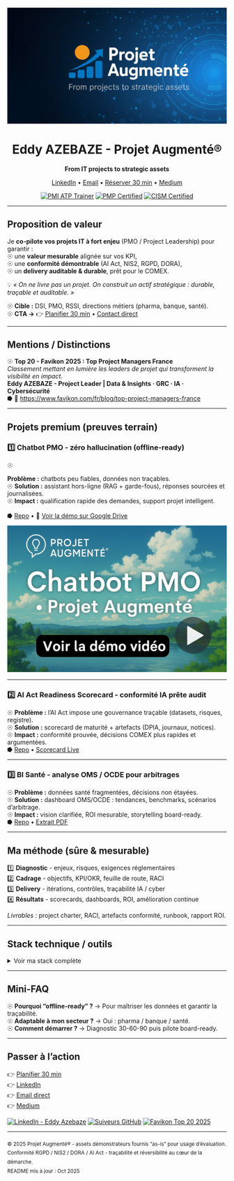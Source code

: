 <!--
README • Landing Page (premium+) - Eddy AZEBAZE
Objectif : crédibilité + conversion (GitHub → Calendly/LinkedIn)
-->

<!-- BANNIÈRE -->
<p align="center">
  <img src="assets/banner-projet-augmente.png" alt="Projet Augmenté - From IT projects to strategic assets" width="880">
</p>

<h1 align="center">Eddy AZEBAZE - Projet Augmenté®</h1>
<p align="center"><strong>From IT projects to strategic assets</strong></p>
<p align="center">
  <a href="https://www.linkedin.com/in/eddy-azebaze-pmp-cism">LinkedIn</a> •
  <a href="mailto:eddy.azebaze@proton.me">Email</a> •
  <a href="https://calendly.com/eddy-azebaze-proton/30min">Réserver 30&nbsp;min</a> •
  <a href="https://medium.com/@eddyazebaze">Medium</a>
</p>

<p align="center">
  <a href="https://www.credly.com/badges/3797a0f9-e5de-4ad9-acf0-d463596983ca"><img alt="PMI ATP Trainer" src="https://img.shields.io/badge/PMI-ATP%20Trainer-brightgreen?logo=pmiprojectmanagement"></a>
  <a href="https://www.credly.com/badges/80aef1a1-8173-45a6-b508-0892da3a8ef9"><img alt="PMP Certified" src="https://img.shields.io/badge/PMP%C2%AE-Certified-0A66C2?logo=pmiprojectmanagement"></a>
  <a href="https://www.credly.com/badges/17512e3f-8b80-4de2-b3c8-896133b289f2/public_url"><img alt="CISM Certified" src="https://img.shields.io/badge/CISM%C2%AE-Certified-2E8B57"></a>
</p>

---

## Proposition de valeur

Je **co-pilote vos projets IT à fort enjeu** (PMO / Project Leadership) pour garantir :  
☉ une **valeur mesurable** alignée sur vos KPI,  
☉ une **conformité démontrable** (AI Act, NIS2, RGPD, DORA),  
☉ un **delivery auditable & durable**, prêt pour le COMEX.  

💡 *« On ne livre pas un projet. On construit un actif stratégique : durable, traçable et auditable. »*

☉ **Cible :** DSI, PMO, RSSI, directions métiers (pharma, banque, santé).  
☉ **CTA →** 👉 [Planifier 30 min](https://calendly.com/eddy-azebaze-proton/30min) • [Contact direct](mailto:eddy.azebaze@proton.me)

---

## Mentions / Distinctions
<!-- Favikon 2025 : réviser/retirer en janv. 2026 -->
☉ **Top 20 - Favikon 2025 : Top Project Managers France**  
  _Classement mettant en lumière les leaders de projet qui transforment la visibilité en impact._  
  **Eddy AZEBAZE - Project Leader | Data & Insights · GRC · IA · Cybersécurité**  
  ⭓ 🔗 https://www.favikon.com/fr/blog/top-project-managers-france

---

## Projets premium (preuves terrain)

<h3>1️⃣ Chatbot PMO - zéro hallucination (offline-ready)</h3>
☉ <p><strong>Problème :</strong> chatbots peu fiables, données non traçables.<br>
☉ <strong>Solution :</strong> assistant hors-ligne (RAG + garde-fous), réponses sourcées et journalisées.<br>
☉ <strong>Impact :</strong> qualification rapide des demandes, support projet intelligent.<br><br>
⭓ <a href="https://github.com/Eddyazebaze/pmo-chatbot/tree/main" target="_blank" rel="noopener">Repo</a> • 
🎥 <a href="https://drive.google.com/file/d/1akBbd66K7mcZmJsnbZOp2HZwaU2-dxzj/view?usp=drive_link" target="_blank" rel="noopener">Voir la démo sur Google Drive</a>
</p>

<p align="center">
  <a href="https://drive.google.com/file/d/1akBbd66K7mcZmJsnbZOp2HZwaU2-dxzj/view?usp=drive_link" target="_blank" rel="noopener noreferrer">
    <img src="./assets/demo-chatbot.png" alt="Miniature vidéo - Chatbot PMO Projet Augmenté (Eddy Azebaze)" width="780">
  </a>
</p>

---

### 2️⃣ AI Act Readiness Scorecard - conformité IA prête audit
☉ **Problème :** l’AI Act impose une gouvernance traçable (datasets, risques, registre).  
☉ **Solution :** scorecard de maturité + artefacts (DPIA, journaux, notices).  
☉ **Impact :** conformité prouvée, décisions COMEX plus rapides et argumentées.  
⭓ [Repo](https://github.com/Eddyazebaze/ai-act-readiness-scorecard) • [Scorecard Live](https://aiactreadinesssscorecard.netlify.app/)

---

### 3️⃣ BI Santé - analyse OMS / OCDE pour arbitrages
☉ **Problème :** données santé fragmentées, décisions non étayées.  
☉ **Solution :** dashboard OMS/OCDE : tendances, benchmarks, scénarios d’arbitrage.  
☉ **Impact :** vision clarifiée, ROI mesurable, storytelling board-ready.  
⭓ [Repo](https://github.com/Eddyazebaze/portfolio-projets/tree/main/06-analytics-sante-bi) • [Extrait PDF](https://github.com/Eddyazebaze/portfolio-projets/blob/main/06-analytics-sante-bi/reporting/Depenses_Sante%20France_2012-2022_Ce%20que%20disent%20les%20donnees_OMS_Eddy%20AZEBAZE.pdf)

---

## Ma méthode (sûre & mesurable)

1️⃣ **Diagnostic** - enjeux, risques, exigences réglementaires  
2️⃣ **Cadrage** - objectifs, KPI/OKR, feuille de route, RACI  
3️⃣ **Delivery** - itérations, contrôles, traçabilité IA / cyber  
4️⃣ **Résultats** - scorecards, dashboards, ROI, amélioration continue  

*Livrables :* project charter, RACI, artefacts conformité, runbook, rapport ROI.

---

## Stack technique / outils
<details>
  <summary> Voir ma stack complète</summary>

### Gouvernance & Delivery
GitHub Projects, Notion, Miro, MS Project, ClickUp  
**Cycle de vie projet (SDLC)** : cadrage → build → test → run  

### Data & Insights
Power BI, Tableau, Qlik Sense, Dataiku, Python (Pandas)  
Langages : HTML, SQL, DAX  

### IA & Agents
OpenAI API, Claude, Qwen, Botpress, LangChain, LangFlow  

### Cybersécurité & Conformité
OWASP ZAP, Security Headers, Aravo, Archer, OneTrust  

### Automatisation & Orchestration
Make.com, Zapier, n8n, Databricks, Apache Airflow  

</details>

---

## Mini-FAQ

☉ **Pourquoi “offline-ready” ?** → Pour maîtriser les données et garantir la traçabilité.  
☉ **Adaptable à mon secteur ?** → Oui : pharma / banque / santé.  
☉ **Comment démarrer ?** → Diagnostic 30-60-90 puis pilote board-ready.

---

## Passer à l’action
👉 [Planifier 30 min](https://calendly.com/eddy-azebaze-proton/30min)  
👉 [LinkedIn](https://www.linkedin.com/in/eddy-azebaze-pmp-cism)  
👉 [Email direct](mailto:eddy.azebaze@proton.me)  
👉 [Medium](https://medium.com/@eddyazebaze)

<p align="left">
  <a href="https://www.linkedin.com/in/eddy-azebaze-pmp-cism"><img alt="LinkedIn - Eddy Azebaze" src="https://img.shields.io/badge/LinkedIn-Eddy%20Azebaze-blue"></a>
  <a href="https://github.com/Eddyazebaze"><img alt="Suiveurs GitHub" src="https://img.shields.io/github/followers/Eddyazebaze?style=social"></a>
  <a href="https://www.favikon.com/fr/blog/top-project-managers-france"><img alt="Favikon Top 20 2025" src="https://img.shields.io/badge/Favikon-Top%2020%20%E2%80%93%202025-black"></a>
</p>

---

<sub>© 2025 Projet Augmenté® - assets démonstrateurs fournis “as-is” pour usage d’évaluation.  
Conformité RGPD / NIS2 / DORA / AI Act - traçabilité et réversibilité au cœur de la démarche.  
README mis à jour : Oct 2025</sub>
